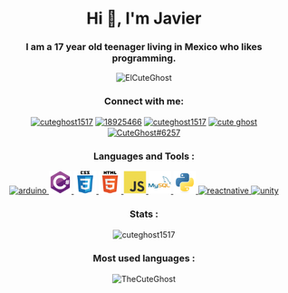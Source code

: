 <h1 align="center">Hi 👋, I'm Javier</h1>
<h3 align="center">I am a 17 year old teenager living in Mexico who likes programming. </h3>

<p align="Center"> <img src="https://komarev.com/ghpvc/?username=elcuteghost&label=Profile%20views&color=0e75b6&style=flat" alt="ElCuteGhost" /> </p>

<h3 align="center">Connect with me:</h3>
<p align="center">
<a href="https://twitter.com/elcuteghost" target="blank"><img align="center" src="https://raw.githubusercontent.com/rahuldkjain/github-profile-readme-generator/master/src/images/icons/Social/twitter.svg" alt="cuteghost1517" height="30" width="40" /></a>
<a href="https://stackoverflow.com/users/20141096" target="blank"><img align="center" src="https://raw.githubusercontent.com/rahuldkjain/github-profile-readme-generator/master/src/images/icons/Social/stack-overflow.svg" alt="18925466" height="30" width="40" /></a>
<a href="https://instagram.com/elcuteghost" target="blank"><img align="center" src="https://raw.githubusercontent.com/rahuldkjain/github-profile-readme-generator/master/src/images/icons/Social/instagram.svg" alt="cuteghost1517" height="30" width="40" /></a>
<a href="https://www.youtube.com/channel/UCdgwKGtwtotWHcxIkRG2ltw" target="blank"><img align="center" src="https://raw.githubusercontent.com/rahuldkjain/github-profile-readme-generator/master/src/images/icons/Social/youtube.svg" alt="cute ghost" height="30" width="40" /></a>
<a href="https://discord.gg/TheCuteGhost#6257" target="blank"><img align="center" src="https://raw.githubusercontent.com/rahuldkjain/github-profile-readme-generator/master/src/images/icons/Social/discord.svg" alt="CuteGhost#6257" height="30" width="40" /></a>
</p>

<h3 align="center">Languages and Tools  :</h3>
<p align="center"> <a href="https://www.arduino.cc/" target="_blank" rel="noreferrer"> <img src="https://cdn.worldvectorlogo.com/logos/arduino-1.svg" alt="arduino" width="40" height="40"/> </a> <a href="https://www.w3schools.com/cs/" target="_blank" rel="noreferrer"> <img src="https://raw.githubusercontent.com/devicons/devicon/master/icons/csharp/csharp-original.svg" alt="csharp" width="40" height="40"/> </a> <a href="https://www.w3schools.com/css/" target="_blank" rel="noreferrer"> <img src="https://raw.githubusercontent.com/devicons/devicon/master/icons/css3/css3-original-wordmark.svg" alt="css3" width="40" height="40"/> </a> <a href="https://www.w3.org/html/" target="_blank" rel="noreferrer"> <img src="https://raw.githubusercontent.com/devicons/devicon/master/icons/html5/html5-original-wordmark.svg" alt="html5" width="40" height="40"/> </a> <a href="https://developer.mozilla.org/en-US/docs/Web/JavaScript" target="_blank" rel="noreferrer"> <img src="https://raw.githubusercontent.com/devicons/devicon/master/icons/javascript/javascript-original.svg" alt="javascript" width="40" height="40"/> </a> <a href="https://www.mysql.com/" target="_blank" rel="noreferrer"> <img src="https://raw.githubusercontent.com/devicons/devicon/master/icons/mysql/mysql-original-wordmark.svg" alt="mysql" width="40" height="40"/> </a> <a href="https://www.python.org" target="_blank" rel="noreferrer"> <img src="https://raw.githubusercontent.com/devicons/devicon/master/icons/python/python-original.svg" alt="python" width="40" height="40"/> </a> <a href="https://reactnative.dev/" target="_blank" rel="noreferrer"> <img src="https://reactnative.dev/img/header_logo.svg" alt="reactnative" width="40" height="40"/> </a> <a href="https://unity.com/" target="_blank" rel="noreferrer"> <img src="https://www.vectorlogo.zone/logos/unity3d/unity3d-icon.svg" alt="unity" width="40" height="40"/> </a> </p>

<h3 align="center">Stats  :</h3>
<p align="center">
<img align="center" src="https://github-readme-stats.vercel.app/api?username=theCuteGhost&theme=omni" alt="cuteghost1517" /> </p>
<h3 align="center">Most used languages :</h3>
<p align="center">
<img align="center" src="https://github-readme-stats.vercel.app/api/top-langs?username=thecuteghost&show_icons=true&locale=en&layout=compact" alt="TheCuteGhost"/>
</p>

